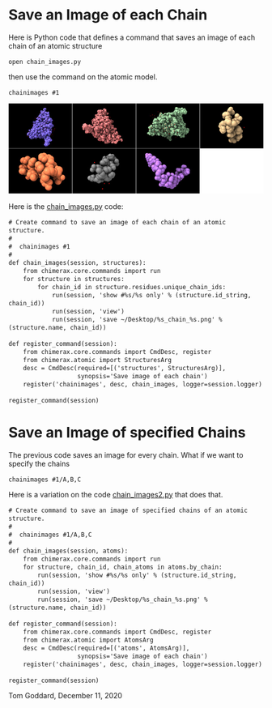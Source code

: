 # Save an Image of each Chain

Here is Python code that defines a command that saves an image of each chain of an atomic structure

    open chain_images.py

then use the command on the atomic model.

    chainimages #1

<img src="2bbv.jpg">

Here is the [chain_images.py](chain_images.py) code:

    # Create command to save an image of each chain of an atomic structure.
    #
    #  chainimages #1
    #
    def chain_images(session, structures):
        from chimerax.core.commands import run
        for structure in structures:
            for chain_id in structure.residues.unique_chain_ids:
                run(session, 'show #%s/%s only' % (structure.id_string, chain_id))
                run(session, 'view')
                run(session, 'save ~/Desktop/%s_chain_%s.png' % (structure.name, chain_id))

    def register_command(session):
        from chimerax.core.commands import CmdDesc, register
        from chimerax.atomic import StructuresArg
        desc = CmdDesc(required=[('structures', StructuresArg)],
                       synopsis='Save image of each chain')
        register('chainimages', desc, chain_images, logger=session.logger)

    register_command(session)

# Save an Image of specified Chains

The previous code saves an image for every chain.  What if we want to specify the chains

    chainimages #1/A,B,C

Here is a variation on the code [chain_images2.py](chain_images2.py) that does that.

    # Create command to save an image of specified chains of an atomic structure.
    #
    #  chainimages #1/A,B,C
    #
    def chain_images(session, atoms):
        from chimerax.core.commands import run
        for structure, chain_id, chain_atoms in atoms.by_chain:
            run(session, 'show #%s/%s only' % (structure.id_string, chain_id))
            run(session, 'view')
            run(session, 'save ~/Desktop/%s_chain_%s.png' % (structure.name, chain_id))

    def register_command(session):
        from chimerax.core.commands import CmdDesc, register
        from chimerax.atomic import AtomsArg
        desc = CmdDesc(required=[('atoms', AtomsArg)],
                       synopsis='Save image of each chain')
        register('chainimages', desc, chain_images, logger=session.logger)

    register_command(session)


Tom Goddard, December 11, 2020
